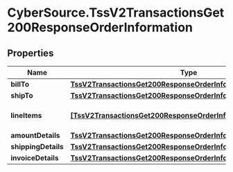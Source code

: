 # CyberSource.TssV2TransactionsGet200ResponseOrderInformation

## Properties
Name | Type | Description | Notes
------------ | ------------- | ------------- | -------------
**billTo** | [**TssV2TransactionsGet200ResponseOrderInformationBillTo**](TssV2TransactionsGet200ResponseOrderInformationBillTo.md) |  | [optional] 
**shipTo** | [**TssV2TransactionsGet200ResponseOrderInformationShipTo**](TssV2TransactionsGet200ResponseOrderInformationShipTo.md) |  | [optional] 
**lineItems** | [**[TssV2TransactionsGet200ResponseOrderInformationLineItems]**](TssV2TransactionsGet200ResponseOrderInformationLineItems.md) | Transaction Line Item data. | [optional] 
**amountDetails** | [**TssV2TransactionsGet200ResponseOrderInformationAmountDetails**](TssV2TransactionsGet200ResponseOrderInformationAmountDetails.md) |  | [optional] 
**shippingDetails** | [**TssV2TransactionsGet200ResponseOrderInformationShippingDetails**](TssV2TransactionsGet200ResponseOrderInformationShippingDetails.md) |  | [optional] 
**invoiceDetails** | [**TssV2TransactionsGet200ResponseOrderInformationInvoiceDetails**](TssV2TransactionsGet200ResponseOrderInformationInvoiceDetails.md) |  | [optional] 


